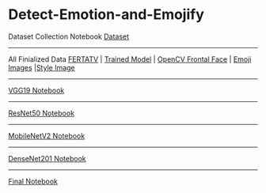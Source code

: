 # Detect-Emotion-and-Emojify

Dataset Collection Notebook [Dataset](https://www.kaggle.com/code/o1anuraganand/collectferdatasetaugmented)<hr>
All Finialized Data [FERTATV](https://www.kaggle.com/datasets/o1anuraganand/fer2013tatv/settings) | [Trained Model](https://www.kaggle.com/datasets/o1anuraganand/emotion-models) | [OpenCV Frontal Face](https://www.kaggle.com/datasets/o1anuraganand/haarcascade-frontalface) | [Emoji Images](https://www.kaggle.com/datasets/o1anuraganand/test-images/settings) |[Style Image](https://www.kaggle.com/datasets/o1anuraganand/test-image)<hr>
[VGG19 Notebook](https://www.kaggle.com/code/o1anuraganand/vgg19-model-augmented)<hr>
[ResNet50 Notebook](https://www.kaggle.com/code/o1anuraganand/resnet-model-augmented)<hr>
[MobileNetV2 Notebook](https://www.kaggle.com/code/o1anuraganand/mobilenetv2-augmented)<hr>
[DenseNet201 Notebook](https://www.kaggle.com/code/o1anuraganand/densenet-model-augmented)<hr>
[Final Notebook](https://www.kaggle.com/code/o1anuraganand/detect-emotion-and-emojify/notebook)
